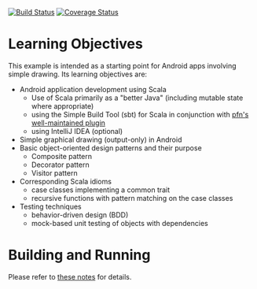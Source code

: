 [![Build Status](https://travis-ci.org/LoyolaChicagoCode/shapes-android-scala.svg?branch=master)](https://travis-ci.org/LoyolaChicagoCode/shapes-android-scala) 
[![Coverage Status](https://img.shields.io/coveralls/LoyolaChicagoCode/shapes-android-scala.svg)](https://coveralls.io/r/LoyolaChicagoCode/shapes-android-scala) 

# Learning Objectives

This example is intended as a starting point for Android apps involving 
simple drawing. Its learning objectives are:

- Android application development using Scala
    - Use of Scala primarily as a "better Java" 
      (including mutable state where appropriate)
    - using the Simple Build Tool (sbt) for Scala in conjunction with 
      [pfn's well-maintained plugin](https://github.com/pfn/android-sdk-plugin)
    - using IntelliJ IDEA (optional)
- Simple graphical drawing (output-only) in Android
- Basic object-oriented design patterns and their purpose
    - Composite pattern
    - Decorator pattern
    - Visitor pattern
- Corresponding Scala idioms
    - case classes implementing a common trait
    - recursive functions with pattern matching on the case classes
- Testing techniques
    - behavior-driven design (BDD)
    - mock-based unit testing of objects with dependencies

# Building and Running

Please refer to [these notes](http://lucoodevcourse.bitbucket.org/notes/scalaandroiddev.html) for details.

